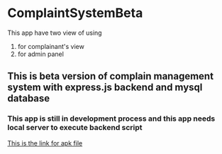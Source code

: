 # ComplaintSystemBeta
This app have two view of using
1. for complainant's view
2. for admin panel
## This is beta version of complain management system with express.js backend and mysql database
### This app is still in development process and this app needs local server to execute backend script

[This is the link for apk file](https://drive.google.com/open?id=1JJeCClV6l_TOu75rgiryVrziAIJWaygQ)
